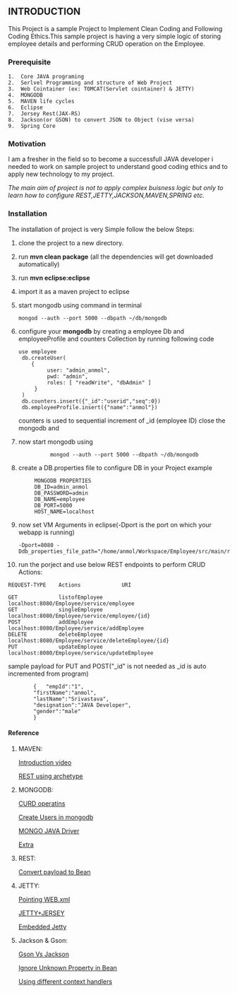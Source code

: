 ## INTRODUCTION
This Project is a sample Project to Implement Clean Coding and Following Coding Ethics.This sample project is having a very simple logic
of storing employee details and performing CRUD operation on the Employee.

### Prerequisite
 
   	1.	Core JAVA programing
    2.	Serlvel Programming and structure of Web Project
    3.	Web Cointainer (ex: TOMCAT(Servlet cointainer) & JETTY)
    4.	MONGODB
    5.	MAVEN life cycles
    6.	Eclipse 
    7.	Jersey Rest(JAX-RS)
    8.	Jackson(or GSON) to convert JSON to Object (vise versa)
    9.	Spring Core
 

### Motivation

I am a fresher in the field so to become a successfull JAVA developer i needed to work on sample project to understand good coding ethics and to apply new technology to my project.

*The main aim of project is not to apply complex buisness logic but only
to learn how to configure REST,JETTY,JACKSON,MAVEN,SPRING etc.*

### Installation

The installation of project is very Simple follow the below Steps:
1. clone the project to a new directory.
2. run **mvn clean package** (all the dependencies will get downloaded automatically)
3. run **mvn eclipse:eclipse**
4. import it as a maven project to eclipse 
5. start mongodb using command in terminal 

	   mongod --auth --port 5000 --dbpath ~/db/mongodb
6. configure your **mongodb** by creating a employee Db and employeeProfile and counters Collection by running following code
        
	   use employee
    	db.createUser(
   		   {
     			user: "admin_anmol",
     			pwd: "admin",
     			roles: [ "readWrite", "dbAdmin" ]
   		    }
	    )
	    db.counters.insert({"_id":"userid","seq":0})
	    db.employeeProfile.insert({"name":"anmol"})

   counters is used to sequential increment of _id (employee ID)
   close the mongodb and
7. now start mongodb using 
                
		         mongod --auth --port 5000 --dbpath ~/db/mongodb
8. create a DB.properties file to configure DB in your Project
        	example
	
	        MONGODB PROPERTIES
			DB_ID=admin_anmol
			DB_PASSWORD=admin
			DB_NAME=employee
			DB_PORT=5000
			HOST_NAME=localhost
9. now set VM Arguments in eclipse(-Dport is the port on which your webapp is running)

	   -Dport=8080 -Ddb_properties_file_path="/home/anmol/Workspace/Employee/src/main/resource/DB.properties"
  10. run the porject and use below REST endpoints to perform CRUD Actions:
  
	REQUEST-TYPE	Actions 			URI

	GET 			listofEmployee		localhost:8080/Employee/service/employee
	GET 			singleEmployee 		localhost:8080/Employee/service/employee/{id}
	POST			addEmployee			localhost:8080/Employee/service/addEmployee			
	DELETE			deleteEmployee		localhost:8080/Employee/service/deleteEmployee/{id}
	PUT 			updateEmployee		localhost:8080/Employee/service/updateEmployee
sample payload for PUT and POST("_id" is not needed as _id is auto incremented from program)
>
			{	"empId":"1",   			
			"firstName":"anmol",
			"lastName":"Srivastava",
			"designation":"JAVA Developer",
			"gender":"male"
			}
				

#### Reference
1. MAVEN:

	[Introduction video](https://javabrains.io/courses/)

	[REST using archetype](https://www.mkyong.com/webservices/jax-rs/jersey-hello-world-example/)

2. MONGODB:

	[CURD operatins](https://www.tutorialspoint.com/mongodb/mongodb_create_database.htm)
 			
	[Create Users in mongodb](https://docs.mongodb.com/manual/reference/method/db.createUser/)

	[MONGO JAVA Driver](https://www.tutorialspoint.com/mongodb/mongodb_java.htm)

	[Extra](http://www.mkyong.com/tutorials/java-mongodb-tutorials/)

3. REST:

	[Convert payload to Bean](https://stackoverflow.com/questions/17568469/jersey-2-0-equivalent-to-pojomappingfeature/34336456#34336456?newreg=e8351c3fe7394753bc5e5b6a486d7723)

4. JETTY:

	[Pointing WEB.xml](http://stackoverflow.com/questions/17246512/embedding-jetty-as-a-servlet-container)

	[JETTY+JERSEY](https://www.acando.no/thedailypassion/200555/a-rest-service-with-jetty-and-jersey)

	[Embedded Jetty](http://nikgrozev.com/2014/10/16/rest-with-embedded-jetty-and-jersey-in-a-single-jar-step-by-step/)

5. Jackson & Gson:

	[Gson Vs Jackson](http://www.doublecloud.org/2015/03/gson-vs-jackson-which-to-use-for-json-in-java/)

	[Ignore Unknown Property in Bean](http://stackoverflow.com/questions/4486787/jackson-with-json-unrecognized-field-not-marked-as-ignorable)

	[Using different context handlers](https://blog.jayway.com/2014/02/16/using-different-context-handlers-on-different-ports-in-jetty-9/)
